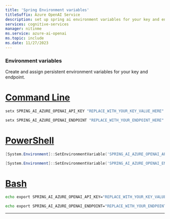 ```yaml
---
title: 'Spring Environment variables'
titleSuffix: Azure OpenAI Service
description: set up spring ai environment variables for your key and endpoint
services: cognitive-services
manager: nitinme
ms.service: azure-ai-openai
ms.topic: include
ms.date: 11/27/2023
---
```


### Environment variables

Create and assign persistent environment variables for your key and endpoint.

# [Command Line](#tab/command-line)

```cmd
setx SPRING_AI_AZURE_OPENAI_API_KEY "REPLACE_WITH_YOUR_KEY_VALUE_HERE"
```

```cmd
setx SPRING_AI_AZURE_OPENAI_ENDPOINT "REPLACE_WITH_YOUR_ENDPOINT_HERE"
```

# [PowerShell](#tab/powershell)

```powershell
[System.Environment]::SetEnvironmentVariable('SPRING_AI_AZURE_OPENAI_API_KEY', 'REPLACE_WITH_YOUR_KEY_VALUE_HERE', 'User')
```

```powershell
[System.Environment]::SetEnvironmentVariable('SPRING_AI_AZURE_OPENAI_ENDPOINT', 'REPLACE_WITH_YOUR_ENDPOINT_HERE', 'User')
```

# [Bash](#tab/bash)

```bash
echo export SPRING_AI_AZURE_OPENAI_API_KEY="REPLACE_WITH_YOUR_KEY_VALUE_HERE" >> /etc/environment && source /etc/environment
```

```bash
echo export SPRING_AI_AZURE_OPENAI_ENDPOINT="REPLACE_WITH_YOUR_ENDPOINT_HERE" >> /etc/environment && source /etc/environment
```

---
